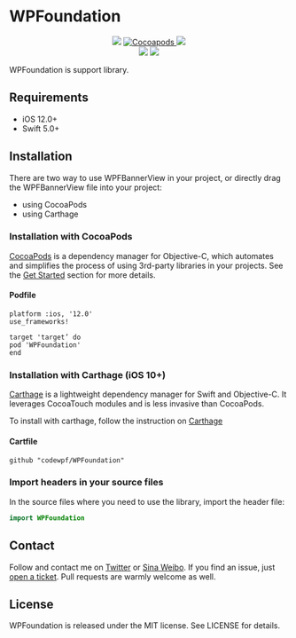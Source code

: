 # WPFoundation


<p align="center">
<a href="https://github.com/codewpf/WPFoundation/actions/workflows/main.yml"><img src="https://img.shields.io/github/workflow/status/codewpf/WPFoundation/Test"></a>
<a href="https://cocoapods.org/pods/WPFoundation"><img alt="Cocoapods" src="https://img.shields.io/cocoapods/v/WPFoundation">
<a href="https://github.com/Carthage/Carthage/"><img src="https://img.shields.io/badge/Carthage-compatible-4BC51D.svg?style=flat"></a>
<br />
<a href="https://github.com/codewpf/WPFoundation/blob/master/LICENSE"><img src="https://img.shields.io/cocoapods/l/WPFoundation"></a>
<a href="https://github.com/codewpf/WPFoundation"><img src="https://img.shields.io/cocoapods/p/WPFoundation"></a>
</p>




WPFoundation is support library.

## Requirements
- iOS 12.0+
- Swift 5.0+

## Installation

There are two way to use WPFBannerView in your project, or directly drag the WPFBannerView file into your project:

- using CocoaPods
- using Carthage

### Installation with CocoaPods
[CocoaPods](http://cocoapods.org/) is a dependency manager for Objective-C, which automates and simplifies the process of using 3rd-party libraries in your projects. See the [Get Started](http://cocoapods.org/#get_started) section for more details.

#### Podfile
```
platform :ios, '12.0'
use_frameworks!

target 'target’ do
pod 'WPFoundation'
end
```

### Installation with Carthage (iOS 10+)

[Carthage](https://github.com/Carthage/Carthage) is a lightweight dependency manager for Swift and Objective-C. It leverages CocoaTouch modules and is less invasive than CocoaPods.

To install with carthage, follow the instruction on [Carthage](https://github.com/Carthage/Carthage)

#### Cartfile
```
github "codewpf/WPFoundation"
```

### Import headers in your source files

In the source files where you need to use the library, import the header file:

```swift
import WPFoundation
```

## Contact
Follow and contact me on [Twitter](https://twitter.com/Alex___0394) or [Sina Weibo](http://weibo.com/codewpf ). If you find an issue, just [open a ticket](https://github.com/codewpf/WPFoundation/issues/new). Pull requests are warmly welcome as well.

## License
WPFoundation is released under the MIT license. See LICENSE for details.
